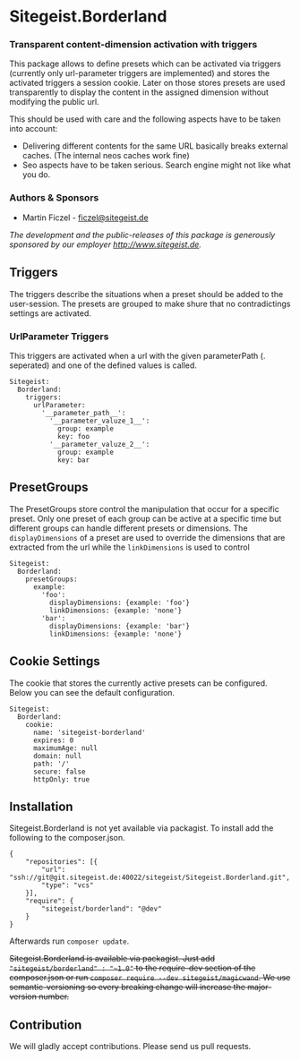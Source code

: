 # Sitegeist.Borderland
### Transparent content-dimension activation with triggers

This package allows to define presets which can be activated via triggers (currently only url-parameter triggers are 
implemented) and stores the activated triggers a session cookie. Later on those stores presets are used transparently to 
display the content in the assigned dimension without modifying the public url.

This should be used with care and the following aspects have to be taken into account:

* Delivering different contents for the same URL basically breaks external caches. (The internal neos caches work fine)
* Seo aspects have to be taken serious. Search engine might not like what you do.  
  

### Authors & Sponsors

* Martin Ficzel - ficzel@sitegeist.de

*The development and the public-releases of this package is generously sponsored by our employer http://www.sitegeist.de.*

##  Triggers

The triggers describe the situations when a preset should be added to the user-session. The presets are grouped to make 
shure that no contradictings settings are activated.

### UrlParameter Triggers

This triggers are activated when a url with the given parameterPath (. seperated) and one of the defined values is called. 

``` 
Sitegeist:
  Borderland:
    triggers:
      urlParameter:
        '__parameter_path__':
          '__parameter_valuze_1__':
            group: example
            key: foo
          '__parameter_valuze_2__':
            group: example
            key: bar
```

## PresetGroups

The PresetGroups store control the manipulation that occur for a specific preset. Only one preset of each group can be 
active at a specific time but different groups can handle different presets or dimensions. The `displayDimensions` of 
a preset are used to override the dimensions that are extracted from the url while the `linkDimensions` is used to control    
    
```
Sitegeist:
  Borderland:
    presetGroups:
      example:
        'foo':
          displayDimensions: {example: 'foo'}
          linkDimensions: {example: 'none'}
        'bar':
          displayDimensions: {example: 'bar'}
          linkDimensions: {example: 'none'}
```

## Cookie Settings 

The cookie that stores the currently active presets can be configured. Below you can see the default configuration.
 
```
Sitegeist:
  Borderland:
    cookie:
      name: 'sitegeist-borderland'
      expires: 0
      maximumAge: null
      domain: null
      path: '/'
      secure: false
      httpOnly: true
```

## Installation

Sitegeist.Borderland is not yet available via packagist. To install add the following to the composer.json.

```
{
    "repositories": [{
        "url": "ssh://git@git.sitegeist.de:40022/sitegeist/Sitegeist.Borderland.git",
        "type": "vcs"
    }],
    "require": {
        "sitegeist/borderland": "@dev"
    }
}

```

Afterwards run `composer update`. 

~~Sitegeist.Borderland is available via packagist. Just add `"sitegeist/borderland" : "~1.0"` to the require-dev section of the composer.json or run `composer require --dev sitegeist/magicwand`. We use semantic-versioning so every breaking change will increase the major-version number.~~

## Contribution

We will gladly accept contributions. Please send us pull requests.